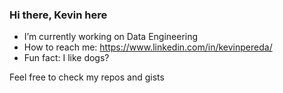 ### Hi there, Kevin here

- I’m currently working on Data Engineering
- How to reach me: https://www.linkedin.com/in/kevinpereda/
- Fun fact: I like dogs?

Feel free to check my repos and gists


